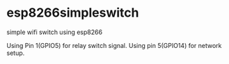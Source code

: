 # esp8266simpleswitch
simple wifi switch using esp8266

Using Pin 1(GPIO5) for relay switch signal.
Using pin 5(GPIO14) for network setup.


